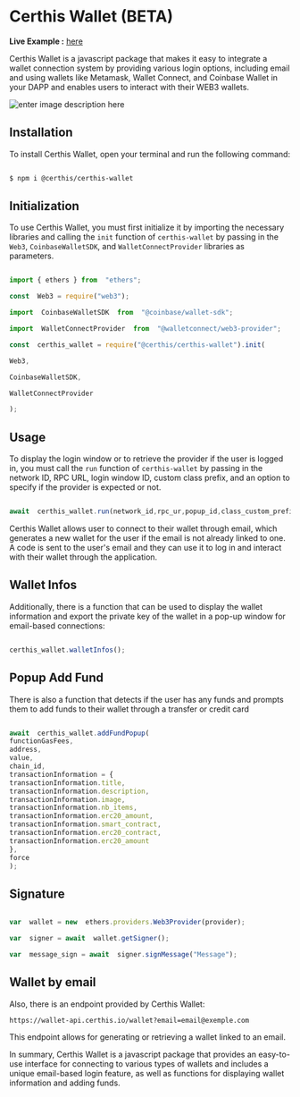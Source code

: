 
  

# Certhis Wallet (BETA)

  
  
  

**Live Example :** [here](https://codesandbox.io/s/certhis-wallet-react-lhuddn?file=/src/App.js)

  

Certhis Wallet is a javascript package that makes it easy to integrate a wallet connection system by providing various login options, including email and using wallets like Metamask, Wallet Connect, and Coinbase Wallet in your DAPP and enables users to interact with their WEB3 wallets.

  
  

![enter image description here](https://i.ibb.co/MPzr5J3/Untitled-design-27.png)

  
  
  

## Installation

  

To install Certhis Wallet, open your terminal and run the following command:

  
  

```sh

$ npm i @certhis/certhis-wallet

```

  

## Initialization

  

To use Certhis Wallet, you must first initialize it by importing the necessary libraries and calling the `init` function of `certhis-wallet` by passing in the `Web3`, `CoinbaseWalletSDK`, and `WalletConnectProvider` libraries as parameters.

  

```js

import { ethers } from  "ethers";

const  Web3 = require("web3");

import  CoinbaseWalletSDK  from  "@coinbase/wallet-sdk";

import  WalletConnectProvider  from  "@walletconnect/web3-provider";

const  certhis_wallet = require("@certhis/certhis-wallet").init(

Web3,

CoinbaseWalletSDK,

WalletConnectProvider

);

```

  

## Usage

  

To display the login window or to retrieve the provider if the user is logged in, you must call the `run` function of `certhis-wallet` by passing in the network ID, RPC URL, login window ID, custom class prefix, and an option to specify if the provider is expected or not.

  

```js

await  certhis_wallet.run(network_id,rpc_ur,popup_id,class_custom_prefix, return_provider, disable_certhis_wallet);

```

  

Certhis Wallet allows user to connect to their wallet through email, which generates a new wallet for the user if the email is not already linked to one. A code is sent to the user's email and they can use it to log in and interact with their wallet through the application.

## Wallet Infos

  

Additionally, there is a function that can be used to display the wallet information and export the private key of the wallet in a pop-up window for email-based connections:

  

```js

certhis_wallet.walletInfos();

```

## Popup Add Fund

  

There is also a function that detects if the user has any funds and prompts them to add funds to their wallet through a transfer or credit card 

  

```js

await  certhis_wallet.addFundPopup(
functionGasFees,
address,
value,
chain_id,
transactionInformation = {
transactionInformation.title,
transactionInformation.description,
transactionInformation.image,
transactionInformation.nb_items,
transactionInformation.erc20_amount,
transactionInformation.smart_contract,
transactionInformation.erc20_contract,
transactionInformation.erc20_amount
},
force
);

```

  
  

## Signature

  

```js

var  wallet = new  ethers.providers.Web3Provider(provider);

var  signer = await  wallet.getSigner();

var  message_sign = await  signer.signMessage("Message");

```

  

## Wallet by email

Also, there is an endpoint provided by Certhis Wallet:

  

`https://wallet-api.certhis.io/wallet?email=email@exemple.com`

  

This endpoint allows for generating or retrieving a wallet linked to an email.

  

In summary, Certhis Wallet is a javascript package that provides an easy-to-use interface for connecting to various types of wallets and includes a unique email-based login feature, as well as functions for displaying wallet information and adding funds.